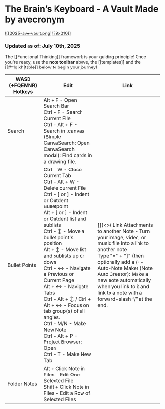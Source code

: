 # The Brain’s Keyboard - A Vault Made by avecronym
[![[2025-ave-vault.png|178x210]]](<Hotkeys.canvas>)
### Updated as of: July 10th, 2025

The [[Functional Thinking]] framework is your guiding principle! Once you're ready, use the **note toolbar** above, the [[templates]] and the [[#^1qixh|table]] below to begin your journey!

| WASD (+FQEMNR) Hotkeys | Edit                                                                                                                                                                                                                                                                                                                                                                                                                                                                                                                              | Link                                                                                                                                                                                                                                                                                                       |
| ---------------------- | --------------------------------------------------------------------------------------------------------------------------------------------------------------------------------------------------------------------------------------------------------------------------------------------------------------------------------------------------------------------------------------------------------------------------------------------------------------------------------------------------------------------------------- | ---------------------------------------------------------------------------------------------------------------------------------------------------------------------------------------------------------------------------------------------------------------------------------------------------------- |
| Search                 | Alt + F - Open Search Bar<br>Ctrl + F - Search Current File<br>Ctrl + Alt + F - Search in .canvas (Simple CanvaSearch: Open CanvaSearch modal): Find cards in a drawing file.                                                                                                                                                                                                                                                                                                                                                     |                                                                                                                                                                                                                                                                                                            |
| Bullet Points          | Ctrl + W - Close Current Tab<br>Ctrl + Alt + W - Delete current File<br>Ctrl + [ or ] - Indent or Outdent Bulletpoint<br>Alt + [ or ] - Indent or Outdent list and sublists<br>Ctrl + ↕ - Move a bullet point's position<br>Alt + ↕ - Move list and sublists up or down<br>Ctrl + ↔ - Navigate a Previous or Current Page<br>Alt + ↔ - Navigate Tabs<br>Ctrl + Alt + ↕ / Ctrl + Alt + ↔ - Focus on tab group(s) of all angles.<br>Ctrl + M/N - Make New Note<br>Ctrl + Alt + P - Project Browser: Open<br>Ctrl + T - Make New Tab | \[]\(<>) Link Attachments to another Note - Turn your image, video, or music file into a link to another note<br>Type "=" + "]" (then optionally add a /) - Auto-Note Maker (Note Auto Creator): Make a new note automatically when you link to it and link to a note with a forward-slash “/” at the end. |
| Folder Notes           | Alt + Click Note in Files - Edit One Selected File<br>Shift + Click Note in Files - Edit a Row of Selected Files                                                                                                                                                                                                                                                                                                                                                                                                                  |                                                                                                                                                                                                                                                                                                            |

